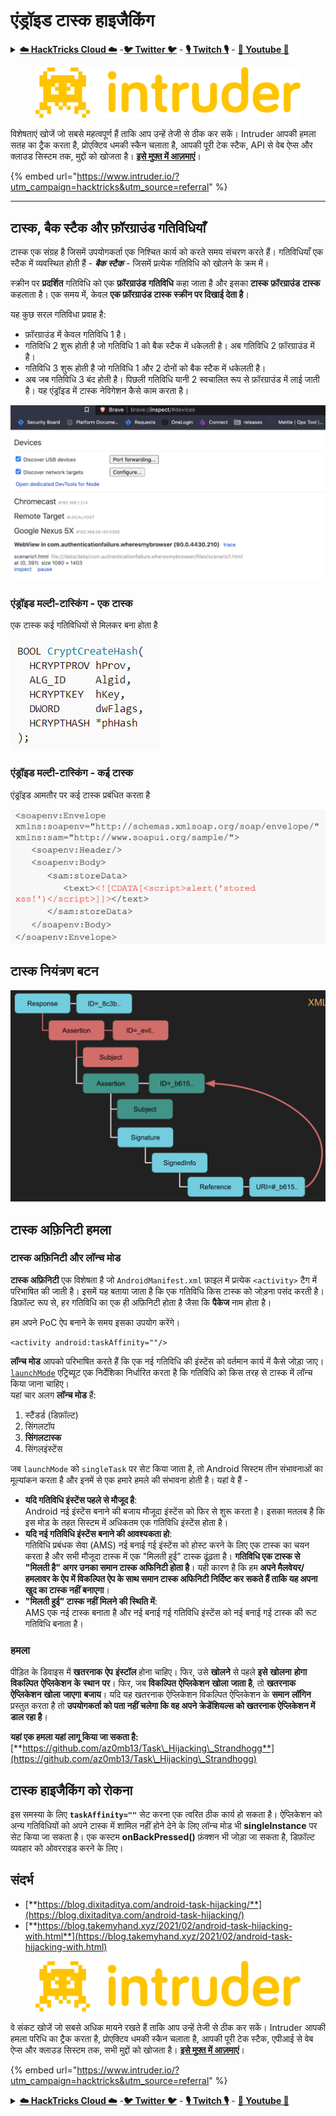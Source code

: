 # एंड्रॉइड टास्क हाइजैकिंग

<details>

<summary><a href="https://cloud.hacktricks.xyz/pentesting-cloud/pentesting-cloud-methodology"><strong>☁️ HackTricks Cloud ☁️</strong></a> -<a href="https://twitter.com/hacktricks_live"><strong>🐦 Twitter 🐦</strong></a> - <a href="https://www.twitch.tv/hacktricks_live/schedule"><strong>🎙️ Twitch 🎙️</strong></a> - <a href="https://www.youtube.com/@hacktricks_LIVE"><strong>🎥 Youtube 🎥</strong></a></summary>

* क्या आप किसी **साइबर सुरक्षा कंपनी** में काम करते हैं? क्या आप अपनी कंपनी को **HackTricks में विज्ञापित** देखना चाहते हैं? या क्या आपको **PEASS की नवीनतम संस्करण या HackTricks को PDF में डाउनलोड** करने का उपयोग करना है? [**सदस्यता योजनाएं**](https://github.com/sponsors/carlospolop) की जांच करें!
* खोजें [**The PEASS Family**](https://opensea.io/collection/the-peass-family), हमारा विशेष संग्रह [**NFTs**](https://opensea.io/collection/the-peass-family)
* प्राप्त करें [**आधिकारिक PEASS & HackTricks swag**](https://peass.creator-spring.com)
* **शामिल हों** [**💬**](https://emojipedia.org/speech-balloon/) [**Discord समूह**](https://discord.gg/hRep4RUj7f) या [**टेलीग्राम समूह**](https://t.me/peass) या मुझे **Twitter** पर **फ़ॉलो** करें [**🐦**](https://github.com/carlospolop/hacktricks/tree/7af18b62b3bdc423e11444677a6a73d4043511e9/\[https:/emojipedia.org/bird/README.md)[**@carlospolopm**](https://twitter.com/hacktricks\_live)**.**
* **अपने हैकिंग ट्रिक्स साझा करें और PRs सबमिट करें** [**hacktricks repo**](https://github.com/carlospolop/hacktricks) **और** [**hacktricks-cloud repo**](https://github.com/carlospolop/hacktricks-cloud) **को**.

</details>

<figure><img src="/.gitbook/assets/image (675).png" alt=""><figcaption></figcaption></figure>

विशेषताएं खोजें जो सबसे महत्वपूर्ण हैं ताकि आप उन्हें तेजी से ठीक कर सकें। Intruder आपकी हमला सतह का ट्रैक करता है, प्रोएक्टिव धमकी स्कैन चलाता है, आपकी पूरी टेक स्टैक, API से वेब ऐप्स और क्लाउड सिस्टम तक, मुद्दों को खोजता है। [**इसे मुफ़्त में आज़माएं**](https://www.intruder.io/?utm\_source=referral\&utm\_campaign=hacktricks)।

{% embed url="https://www.intruder.io/?utm_campaign=hacktricks&utm_source=referral" %}

***

## टास्क, बैक स्टैक और फ़ॉरग्राउंड गतिविधियाँ

टास्क एक संग्रह है जिसमें उपयोगकर्ता एक निश्चित कार्य को करते समय संचरण करते हैं। गतिविधियाँ एक स्टैक में व्यवस्थित होती हैं - _**बैक स्टैक**_ - जिसमें प्रत्येक गतिविधि को खोलने के क्रम में।

स्क्रीन पर **प्रदर्शित** गतिविधि को एक **फ़ॉरग्राउंड** **गतिविधि** कहा जाता है और इसका **टास्क** **फ़ॉरग्राउंड** **टास्क** कहलाता है। एक समय में, केवल **एक फ़ॉरग्राउंड टास्क स्क्रीन पर दिखाई देता है**।

यह कुछ सरल गतिविधा प्रवाह है:

* फ़ॉरग्राउंड में केवल गतिविधि 1 है।
* गतिविधि 2 शुरू होती है जो गतिविधि 1 को बैक स्टैक में धकेलती है। अब गतिविधि 2 फ़ॉरग्राउंड में है।
* गतिविधि 3 शुरू होती है जो गतिविधि 1 और 2 दोनों को बैक स्टैक में धकेलती है।
* अब जब गतिविधि 3 बंद होती है। पिछली गतिविधि यानी 2 स्वचालित रूप से फ़ॉरग्राउंड में लाई जाती है। यह एंड्रॉइड में टास्क नेविगेशन कैसे काम करता है।

![](<../../.gitbook/assets/image (548).png>)

### एंड्रॉइड मल्टी-टास्किंग - एक टास्क

एक टास्क कई गतिविधियों से मिलकर बना होता है

![](<../../.gitbook/assets/image (549).png>)

### एंड्रॉइड मल्टी-टास्किंग - कई टास्क

एंड्रॉइड आमतौर पर कई टास्क प्रबंधित करता है

![](<../../.gitbook/assets/image (550).png>)

## टास्क नियंत्रण बटन

![](<../../.gitbook/assets/image (551).png>)

## टास्क अफ़िनिटी हमला

### टास्क अफ़िनिटी और लॉन्च मोड

**टास्क अफ़िनिटी** एक विशेषता है जो `AndroidManifest.xml` फ़ाइल में प्रत्येक `<activity>` टैग में परिभाषित की जाती है। इसमें यह बताया जाता है कि एक गतिविधि किस टास्क को जोड़ना पसंद करती है।\
डिफ़ॉल्ट रूप से, हर गतिविधि का एक ही अफ़िनिटी होता है जैसा कि **पैकेज** नाम होता है।

हम अपने PoC ऐप बनाने के समय इसका उपयोग करेंगे।
```markup
<activity android:taskAffinity=""/>
```
**लॉन्च मोड** आपको परिभाषित करते हैं कि एक नई गतिविधि की इंस्टेंस को वर्तमान कार्य में कैसे जोड़ा जाए। [`launchMode`](https://developer.android.com/guide/topics/manifest/activity-element#lmode) एट्रिब्यूट एक निर्देशिका निर्धारित करता है कि गतिविधि को किस तरह से टास्क में लॉन्च किया जाना चाहिए।\
यहां चार अलग **लॉन्च मोड** हैं:

1. स्टैंडर्ड (डिफ़ॉल्ट)
2. सिंगलटॉप
3. **सिंगलटास्क**
4. सिंगलइंस्टेंस

जब `launchMode` को `singleTask` पर सेट किया जाता है, तो Android सिस्टम तीन संभावनाओं का मूल्यांकन करता है और इनमें से एक हमारे हमले की संभावना होती है। यहां वे हैं -

* **यदि गतिविधि इंस्टेंस पहले से मौजूद है**:\
Android नई इंस्टेंस बनाने की बजाय मौजूदा इंस्टेंस को फिर से शुरू करता है। इसका मतलब है कि इस मोड के तहत सिस्टम में अधिकतम एक गतिविधि इंस्टेंस होता है।
* **यदि नई गतिविधि इंस्टेंस बनाने की आवश्यकता हो**:\
गतिविधि प्रबंधक सेवा (AMS) नई बनाई गई इंस्टेंस को होस्ट करने के लिए एक टास्क का चयन करता है और सभी मौजूदा टास्क में एक "मिलती हुई" टास्क ढूंढ़ता है। **गतिविधि एक टास्क से "मिलती है" अगर उनका समान टास्क अफिनिटी होता है**। यही कारण है कि हम **अपने मैलवेयर/हमलावर के ऐप में विकल्पित ऐप के साथ समान टास्क अफिनिटी निर्दिष्ट कर सकते हैं ताकि यह अपना खुद का टास्क नहीं बनाएगा**।
* **"मिलती हुई" टास्क नहीं मिलने की स्थिति में**:\
AMS एक नई टास्क बनाता है और नई बनाई गई गतिविधि इंस्टेंस को नई बनाई गई टास्क की रूट गतिविधि बनाता है।

### हमला

पीड़ित के डिवाइस में **खतरनाक** **ऐप** **इंस्टॉल** होना चाहिए। फिर, उसे **खोलने** से पहले **इसे** **खोलना** **होगा** **विकल्पित** **ऐप्लिकेशन** **के** **स्थान** **पर**। फिर, जब **विकल्पित** **ऐप्लिकेशन** **खोला** **जाता है**, तो **खतरनाक** **ऐप्लिकेशन** **खोला** **जाएगा** **बजाय**। यदि यह खतरनाक ऐप्लिकेशन विकल्पित ऐप्लिकेशन के **समान** **लॉगिन** प्रस्तुत करता है तो **उपयोगकर्ता को पता नहीं चलेगा कि वह अपने क्रेडेंशियल्स को खतरनाक ऐप्लिकेशन में डाल रहा है**।

**यहां एक हमला यहां लागू किया जा सकता है:** [**https://github.com/az0mb13/Task\_Hijacking\_Strandhogg**](https://github.com/az0mb13/Task\_Hijacking\_Strandhogg)

## टास्क हाइजैकिंग को रोकना

इस समस्या के लिए **`taskAffinity=""`** सेट करना एक त्वरित ठीक कार्य हो सकता है। ऐप्लिकेशन को अन्य गतिविधियों को अपने टास्क में शामिल नहीं होने देने के लिए लॉन्च मोड भी **singleInstance** पर सेट किया जा सकता है। एक कस्टम **onBackPressed()** फ़ंक्शन भी जोड़ा जा सकता है, डिफ़ॉल्ट व्यवहार को ओवरराइड करने के लिए।

## **संदर्भ**

* [**https://blog.dixitaditya.com/android-task-hijacking/**](https://blog.dixitaditya.com/android-task-hijacking/)
* [**https://blog.takemyhand.xyz/2021/02/android-task-hijacking-with.html**](https://blog.takemyhand.xyz/2021/02/android-task-hijacking-with.html)

<figure><img src="/.gitbook/assets/image (675).png" alt=""><figcaption></figcaption></figure>

वे संकट खोजें जो सबसे अधिक मायने रखते हैं ताकि आप उन्हें तेजी से ठीक कर सकें। Intruder आपकी हमला परिधि का ट्रैक करता है, प्रोएक्टिव धमकी स्कैन चलाता है, आपकी पूरी टेक स्टैक, एपीआई से वेब ऐप्स और क्लाउड सिस्टम तक, सभी मुद्दों को खोजता है। [**इसे मुफ़्त में आज़माएं**](https://www.intruder.io/?utm\_source=referral\&utm\_campaign=hacktricks)।

{% embed url="https://www.intruder.io/?utm_campaign=hacktricks&utm_source=referral" %}

<details>

<summary><a href="https://cloud.hacktricks.xyz/pentesting-cloud/pentesting-cloud-methodology"><strong>☁️ HackTricks Cloud ☁️</strong></a> -<a href="https://twitter.com/hacktricks_live"><strong>🐦 Twitter 🐦</strong></a> - <a href="https://www.twitch.tv/hacktricks_live/schedule"><strong>🎙️ Twitch 🎙️</strong></a> - <a href="https://www.youtube.com/@hacktricks_LIVE"><strong>🎥 Youtube 🎥</strong></a></summary>

* क्या आप **साइबर सुरक्षा कंपनी** में काम करते हैं? क्या आप अपनी कंपनी को **HackTricks में विज्ञापित** देखना चाहते हैं? या क्या आपको **PEASS के नवीनतम संस्करण या HackTricks को
